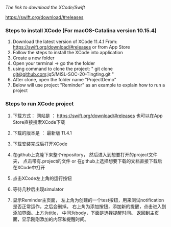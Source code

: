 _The link to download the XCode/Swift_

https://swift.org/download/#releases

### Steps to install XCode (For macOS-Catalina version 10.15.4)

1. Download the latest version of XCode 11.4.1
   From: https://swift.org/download/#releases
   or from App Store
2. Follow the steps to install the XCode into application
3. Create a new folder
4. Open your terminal -> go the the folder
5. using command to clone the project: " git clone git@github.com:jq5/MISL-SOC-20-Tingting.git "
6. After clone, open the folder name "ProjectDemo"
7. Below will use project "Reminder" as an example to explain how to run a project

### Steps to run XCode project






1. 下载方式：
网站是 ： https://swift.org/download/#releases
也可以在App Store直接搜索XCode下载

2. 下载的版本是 ： 最新版 11.4.1

3. 下载安装完成后打开XCode

4. 在github上克隆下来整个repository， 然后进入到想要打开的project文件夹， 点击带有.project的文件
or 在github上选择想要下载的文档直接下载后在XCode中打开

5. 点击XCode左上角的运行按钮

6. 等待几秒后出现simulator

7. 显示Reminder主页面， 左上角为创建的一个test按钮，用来测试notification是否正常运作，之后会删掉。 右上角为添加按钮，添加新的提醒，点击进入到添加界面。上方为title， 中间为body，下面是选择提醒时间。 返回到主页面，显示刚刚添加的内容和提醒时间。
